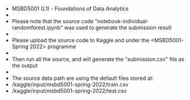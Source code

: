 - MSBD5001 (L1) - Foundations of Data Analytics
- 
- Please note that the source code "notebook-individual-randomforest.ipynb" was used to generate the submission result
- 
- Please upload the source code to Kaggle and under the <MSBD5001-Spring 2022> programme
-
- Then run all the source, and will generate the "submission.csv" file as the output
-
- The source data path are using the default files stored at:
- /kaggle/input/msbd5001-spring-2022/train.csv
- /kaggle/input/msbd5001-spring-2022/test.csv

<!---
aufatsee/aufatsee is a ✨ special ✨ repository because its `README.md` (this file) appears on your GitHub profile.
You can click the Preview link to take a look at your changes.
--->
